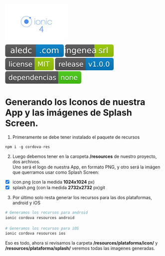 ![ionic 4](https://raw.githubusercontent.com/aledc7/ionic4/master/resources/ionic.jpg)


[![aledc.tk](https://github.com/aledc7/Scrum-Certification/blob/master/recursos/aledc.com.svg)](https://aledc.tk)
[![ingenea.com.ar](https://github.com/aledc7/Scrum-Certification/blob/master/recursos/ingenea.svg)](http://ingenea.com.ar)
[![License](https://github.com/aledc7/Scrum-Certification/blob/master/recursos/mit-license.svg)](https://aledc.com)
[![GitHub release](https://github.com/aledc7/Scrum-Certification/blob/master/recursos/release.svg)](https://aledc.com)
[![Dependencies](https://github.com/aledc7/Scrum-Certification/blob/master/recursos/dependencias-none.svg)](https://aledc.com)

# Generando los Iconos de nuestra App y las imágenes de Splash Screen.


1. Primeramente se debe tener instalado el paquete de recursos
```php
npm i -g cordova-res
````
2. Luego debemos tener en la caropeta __/resources__ de nuestro proyecto, dos archivos.   
Uno será el logo de nuestra App, en formato PNG, y otro será la imágen que querramos usar como Splash Screen: 

- [x] icon.png  (con la medida  __1024x1024__ px) 
- [x] splash.png  (con la medida __2732x2732__ px)git 

3. Por último solo resta generar los recursos para las dos plataformas, android y iOS

```php
# Generamos los recursos para android
ionic cordova resources android

# Generamos los recursos para iOS
ionic cordova resources ios
````

Eso es todo, ahora si revisamos la carpeta __/resources/plataforma/icon/__ y __/resources/plataforma/splash/__  veremos todas las imagenes generadas.



